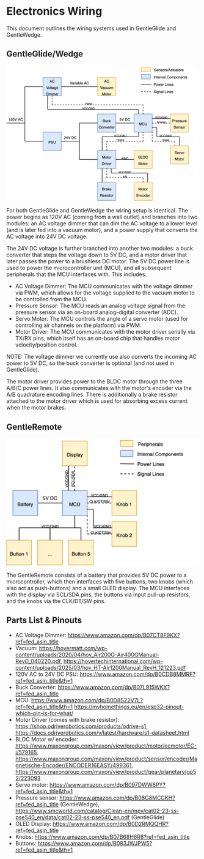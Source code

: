 # Electronics Wiring

This document outlines the wiring systems used in GentleGlide and GentleWedge.

## GentleGlide/Wedge

![](images/platform_wiring.png)

For both GentleGlide and GentleWedge the wiring setup is identical. The power begins as 120V AC (coming from a wall outlet) and branches into two modules: an AC voltage dimmer that can dim the AC voltage to a lower level (and is later fed into a vacuum motor), and a power supply that converts the AC voltage into 24V DC voltage.

The 24V DC voltage is further branched into another two modules: a buck converter that steps the voltage down to 5V DC, and a motor driver that later passes the power to a brushless DC motor. The 5V DC power line is used to power the microcontroller unit (MCU), and all subsequent peripherals that the MCU interfaces with. This includes:
- AC Voltage Dimmer: The MCU communicates with the voltage dimmer via PWM, which allows for the voltage supplied to the vacuum motor to be controlled from the MCU.
- Pressure Sensor: The MCU reads an analog voltage signal from the pressure sensor via an on-board analog-digital converter (ADC).
- Servo Motor: The MCU controls the angle of a servo motor (used for controlling air channels on the platform) via PWM.
- Motor Driver: The MCU communicates with the motor driver serially via TX/RX pins, which itself has an on-board chip that handles motor velocity/position control.

NOTE: The voltage dimmer we currently use also converts the incoming AC power to 5V DC, so the buck converter is optional (and not used in GentleGlide).

The motor driver provides power to the BLDC motor through the three A/B/C power lines. It also communicates with the motor's encoder via the A/B quadrature encoding lines. There is additionally a brake resistor attached to the motor driver which is used for absorbing excess current when the motor brakes.

## GentleRemote

![](images/remote_wiring.png)

The GentleRemote consists of a battery that provides 5V DC power to a microcontroller, which then interfaces with five buttons, two knobs (which also act as push-buttons) and a small OLED display. The MCU interfaces with the display via SCL/SDA pins, the buttons via input pull-up resistors, and the knobs via the CLK/DT/SW pins.

## Parts List & Pinouts

- AC Voltage Dimmer: https://www.amazon.com/dp/B07CT8F9KX?ref=fed_asin_title
- Vacuum: https://hovermatt.com/wp-content/uploads/2020/04/hov_Air200G-Air400GManual-RevD_040220.pdf, https://hovertechinternational.com/wp-content/uploads/2025/03/hov_HT-Air1200Manual_RevH_121223.pdf
- 120V AC to 24V DC PSU: https://www.amazon.com/dp/B0CDB8MMRF?ref=fed_asin_title&th=1
- Buck Converter: https://www.amazon.com/dp/B07L915WKX?ref=fed_asin_title
- MCU: https://www.amazon.com/dp/B0D8S22V7L?ref=fed_asin_title&th=1 https://myhomethings.eu/en/esp32-pinout-which-pin-is-for-what/
- Motor Driver (comes with brake resistor): https://shop.odriverobotics.com/products/odrive-s1, https://docs.odriverobotics.com/v/latest/hardware/s1-datasheet.html
- BLDC Motor w/ encoder: https://www.maxongroup.com/maxon/view/product/motor/ecmotor/EC-i/579165, https://www.maxongroup.com/maxon/view/product/sensor/encoder/Magnetische-Encoder/ENCODER16EASY/499361, https://www.maxongroup.com/maxon/view/product/gear/planetary/gp52/223093
- Servo motor: https://www.amazon.com/dp/B097DWW6PY?ref=fed_asin_title&th=1
- Pressure sensor: https://www.amazon.com/dp/B08G8MCGKH?ref=fed_asin_title (GentleWedge), https://www.smcworld.com/catalog/Clean-en/mpv/cat02-23-ss-pse540_en/data/cat02-23-ss-pse540_en.pdf (GentleGlide)
- OLED Display: https://www.amazon.com/dp/B0D2RMQQHR?ref=fed_asin_title
- Knobs: https://www.amazon.com/dp/B07B68H6R8?ref=fed_asin_title
- Buttons: https://www.amazon.com/dp/B083JWJPW5?ref=fed_asin_title&th=1